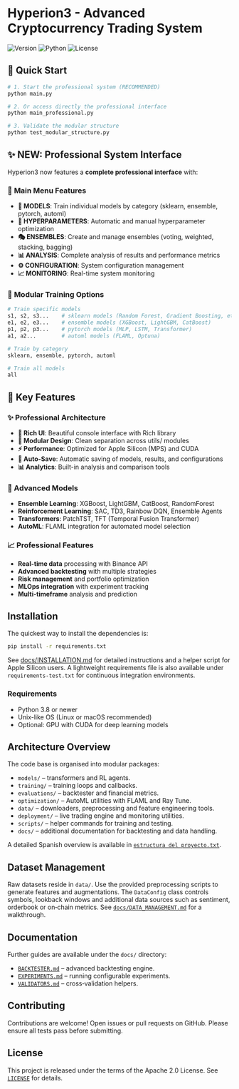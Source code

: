 # Hyperion3 - Advanced Cryptocurrency Trading System

![Version](https://img.shields.io/badge/version-3.0-blue.svg)
![Python](https://img.shields.io/badge/python-3.8+-brightgreen.svg)
![License](https://img.shields.io/badge/license-MIT-green.svg)

## 🚀 Quick Start

```bash
# 1. Start the professional system (RECOMMENDED)
python main.py

# 2. Or access directly the professional interface
python main_professional.py

# 3. Validate the modular structure
python test_modular_structure.py
```

## ✨ NEW: Professional System Interface

Hyperion3 now features a **complete professional interface** with:

### 🎯 **Main Menu Features**
- **🤖 MODELS**: Train individual models by category (sklearn, ensemble, pytorch, automl)
- **🎯 HYPERPARAMETERS**: Automatic and manual hyperparameter optimization
- **🎭 ENSEMBLES**: Create and manage ensembles (voting, weighted, stacking, bagging)
- **📊 ANALYSIS**: Complete analysis of results and performance metrics
- **⚙️ CONFIGURATION**: System configuration management
- **📈 MONITORING**: Real-time system monitoring

### 🔧 **Modular Training Options**
```bash
# Train specific models
s1, s2, s3...    # sklearn models (Random Forest, Gradient Boosting, etc.)
e1, e2, e3...    # ensemble models (XGBoost, LightGBM, CatBoost)
p1, p2, p3...    # pytorch models (MLP, LSTM, Transformer)
a1, a2...        # automl models (FLAML, Optuna)

# Train by category
sklearn, ensemble, pytorch, automl

# Train all models
all
```

## 🎯 Key Features

### ✨ Professional Architecture
- **🎨 Rich UI**: Beautiful console interface with Rich library
- **🔧 Modular Design**: Clean separation across utils/ modules
- **⚡ Performance**: Optimized for Apple Silicon (MPS) and CUDA
- **💾 Auto-Save**: Automatic saving of models, results, and configurations
- **📊 Analytics**: Built-in analysis and comparison tools

### 🤖 Advanced Models
- **Ensemble Learning**: XGBoost, LightGBM, CatBoost, RandomForest
- **Reinforcement Learning**: SAC, TD3, Rainbow DQN, Ensemble Agents
- **Transformers**: PatchTST, TFT (Temporal Fusion Transformer)
- **AutoML**: FLAML integration for automated model selection

### 📈 Professional Features
- **Real-time data** processing with Binance API
- **Advanced backtesting** with multiple strategies
- **Risk management** and portfolio optimization
- **MLOps integration** with experiment tracking
- **Multi-timeframe** analysis and prediction

## Installation

The quickest way to install the dependencies is:

```bash
pip install -r requirements.txt
```

See [docs/INSTALLATION.md](docs/INSTALLATION.md) for detailed instructions and a helper script for Apple Silicon users. A lightweight requirements file is also available under `requirements-test.txt` for continuous integration environments.

### Requirements

* Python 3.8 or newer
* Unix-like OS (Linux or macOS recommended)
* Optional: GPU with CUDA for deep learning models

## Architecture Overview

The code base is organised into modular packages:

- `models/` – transformers and RL agents.
- `training/` – training loops and callbacks.
- `evaluations/` – backtester and financial metrics.
- `optimization/` – AutoML utilities with FLAML and Ray Tune.
- `data/` – downloaders, preprocessing and feature engineering tools.
- `deployment/` – live trading engine and monitoring utilities.
- `scripts/` – helper commands for training and testing.
- `docs/` – additional documentation for backtesting and data handling.

A detailed Spanish overview is available in [`estructura del proyecto.txt`](estructura%20del%20proyecto.txt).

## Dataset Management

Raw datasets reside in `data/`. Use the provided preprocessing scripts to generate features and augmentations. The `DataConfig` class controls symbols, lookback windows and additional data sources such as sentiment, orderbook or on‑chain metrics. See [`docs/DATA_MANAGEMENT.md`](docs/DATA_MANAGEMENT.md) for a walkthrough.


## Documentation

Further guides are available under the `docs/` directory:

- [`BACKTESTER.md`](docs/BACKTESTER.md) – advanced backtesting engine.
- [`EXPERIMENTS.md`](docs/EXPERIMENTS.md) – running configurable experiments.
- [`VALIDATORS.md`](docs/VALIDATORS.md) – cross‑validation helpers.


## Contributing

Contributions are welcome! Open issues or pull requests on GitHub. Please ensure all tests pass before submitting.

## License

This project is released under the terms of the Apache 2.0 License. See [`LICENSE`](LICENSE) for details.

